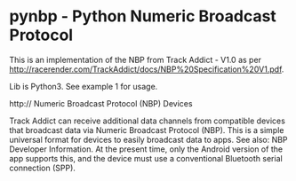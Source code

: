 # pynbp - Python Numeric Broadcast Protocol

This is an implementation of the NBP from Track Addict - V1.0 as per http://racerender.com/TrackAddict/docs/NBP%20Specification%20V1.pdf.

Lib is Python3. See example 1 for usage.

http://
Numeric Broadcast Protocol (NBP) Devices

Track Addict can receive additional data channels from compatible devices that broadcast data via Numeric Broadcast Protocol (NBP). This is a simple universal format for devices to easily broadcast data to apps. See also: NBP Developer Information.
At the present time, only the Android version of the app supports this, and the device must use a conventional Bluetooth serial connection (SPP).

